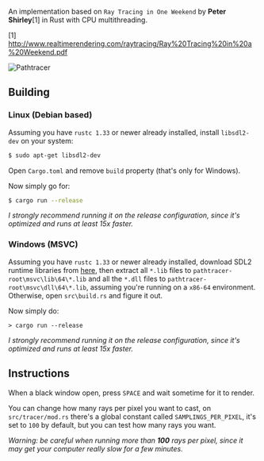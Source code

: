An implementation based on `Ray Tracing in One Weekend` by **Peter Shirley**[1] in Rust with CPU multithreading.

[1] http://www.realtimerendering.com/raytracing/Ray%20Tracing%20in%20a%20Weekend.pdf

![Pathtracer](https://i.imgur.com/a2ws5oV.png)

## Building

### Linux (Debian based)

Assuming you have `rustc 1.33` or newer already installed, install `libsdl2-dev` on your system:

```sh
$ sudo apt-get libsdl2-dev
```

Open `Cargo.toml` and remove `build` property (that's only for Windows).

Now simply go for:

``` sh
$ cargo run --release
```

*I strongly recommend running it on the release configuration, since it's optimized and runs at least 15x faster.*

### Windows (MSVC)

Assuming you have `rustc 1.33` or newer already installed, download SDL2 runtime libraries from [here](https://www.libsdl.org/download-2.0.php), then extract all `*.lib` files to `pathtracer-root\msvc\lib\64\*.lib` and all the `*.dll` files to `pathtracer-root\msvc\dll\64\*.lib`, assuming you're running on a `x86-64` environment. Otherwise, open `src\build.rs` and figure it out.

Now simply do:

```
> cargo run --release
```

*I strongly recommend running it on the release configuration, since it's optimized and runs at least 15x faster.*

## Instructions

When a black window open, press `SPACE` and wait sometime for it to render.

You can change how many rays per pixel you want to cast, on `src/tracer/mod.rs` there's a global constant called `SAMPLINGS_PER_PIXEL`, it's set to `100` by default, but you can test how many rays you want.

*Warning: be careful when running more than **100** rays per pixel, since it may get your computer really slow for a few minutes.*
